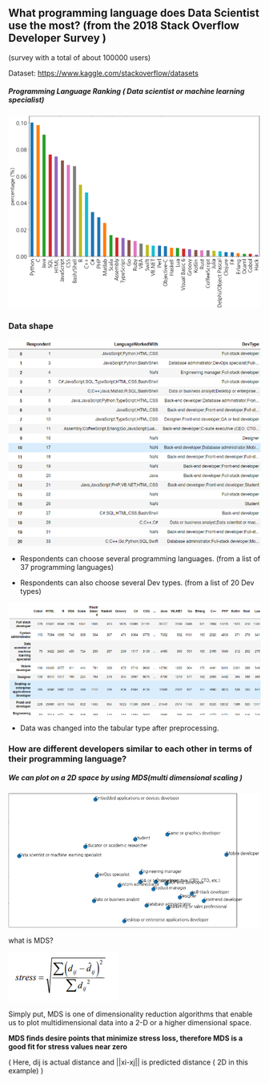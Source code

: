 ## What programming language does Data Scientist use the most?  (from the 2018 Stack Overflow Developer Survey )

(survey with a total of  about 100000 users)

Dataset: <https://www.kaggle.com/stackoverflow/datasets>



##### Programming Language Ranking ( Data scientist or machine learning specialist)

![1554520046807](assets/1554520046807.png)

### Data shape

![1554528816959](assets/1554528816959.png)



* Respondents can choose several programming languages. (from a  list of 37 programming languages)

* Respondents can also choose several Dev types. (from a list of 20 Dev types)

![1554519715394](assets/1554519715394.png)

- Data was changed into the tabular type after preprocessing.









### How are different developers similar to each other in terms of their programming language?

##### We can plot on a 2D space by using MDS(multi dimensional scaling )







![1554544457746](assets/1554544457746.png)

what is MDS?

![1554546123790](assets/1554546123790.png)

Simply put,  MDS is one of dimensionality reduction algorithms that enable us to plot multidimensional data into a 2-D or a higher dimensional space.

**MDS finds desire points that minimize stress loss, therefore MDS is a good fit for stress values near zero**

 ( Here, dij is actual distance and ||xi-xj|| is predicted distance ( 2D in this example) )







